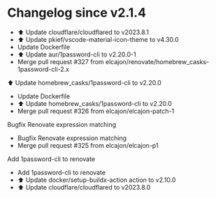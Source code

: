 # Changelog since v2.1.4
- ⬆️ Update cloudflare/cloudflared to v2023.8.1 
- ⬆️ Update pkief/vscode-material-icon-theme to v4.30.0 
- Update Dockerfile 
- ⬆️ Update aur/1password-cli to v2.20.0-1 
- Merge pull request #327 from elcajon/renovate/homebrew_casks-1password-cli-2.x

⬆️ Update homebrew_casks/1password-cli to v2.20.0 
- Update Dockerfile 
- ⬆️ Update homebrew_casks/1password-cli to v2.20.0 
- Merge pull request #326 from elcajon/elcajon-patch-1

Bugfix Renovate expression matching 
- Bugfix Renovate expression matching 
- Merge pull request #325 from elcajon/elcajon-p1

Add 1password-cli to renovate 
- Add 1password-cli to renovate 
- ⬆️ Update docker/setup-buildx-action action to v2.10.0 
- ⬆️ Update cloudflare/cloudflared to v2023.8.0 
